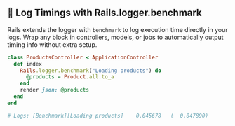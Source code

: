 ## 📝 Log Timings with Rails.logger.benchmark

Rails extends the logger with `benchmark` to log execution time directly in your logs. Wrap any block in controllers, models, or jobs to automatically output timing info without extra setup.

```ruby
class ProductsController < ApplicationController
  def index
    Rails.logger.benchmark("Loading products") do
      @products = Product.all.to_a
    end
    render json: @products
  end
end

# Logs: [Benchmark][Loading products]    0.045678   (  0.047890)
```
